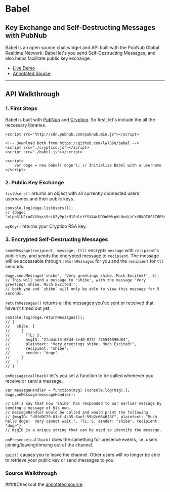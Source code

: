 # Babel

## Key Exchange and Self-Destructing Messages with PubNub

Babel is an open source chat widget and API built with the PubNub Global Realtime Network. Babel let's you send Self-Destructing Messages, and also helps facilitate public key exchange.

*  [Live Demo](http://larrywu.com/babel)
*  [Annotated Source](http://larrywu.com/babel/docs/annotated-source)
<!--Insert blog posts here as they are posted.-->

------

## API Walkthrough

### 1. First Steps
Babel is built with [PubNub](http://www.pubnub.com/) and [Cryptico](http://wwwtyro.github.io/cryptico/). So first, let's include the all the necessary libraries.

	<script src="http://cdn.pubnub.com/pubnub.min.js"></script>
	
	<!-- Download both from https://github.com/lw7360/babel -->
	<script src="./cryptico.js"></script> 
	<script src="./babel.js"></script>
	
	<script> 
	    var doge = new babel('doge'); // Initialize Babel with a username
	</script>
	
### 2. Public Key Exchange

`listUsers()` returns an object with all currently connected users' usernames and their public keys.
	
	console.log(doge.listUsers());
	// {doge: "olpbSlUEca0VVVqcs9ciUZyPplkM1FnlcYfSVA4rDDOnbWipWLNvd/zC+VDNDTOS376R5mpsxkw+/CFyDGiBxJKJSUWiXuibHJOc/3rVgChn/lyXobDfx5jHRpbSQ0/ARuiZyGBNEFqoYLVENNIkqx9lVtUZDYLUWhnjaNrEK4E="}
	
`myKey()` returns your Cryptico RSA key. 

### 3. Encrypted Self-Destructing Messages

`sendMessage(recipient, message, ttl)` encrypts `message` with `recipient`'s public key, and sends the encrypted message to `recipient`. The message will be accessable through `returnMessages` for you and the `recipient` for `ttl` seconds.

	doge.sendMessage('shibe', 'Very greetings shibe. Much Excited!', 5);
	// This will send a message to 'shibe', with the message 'Very greetings shibe. Much Excited!'. 
	// both you and `shibe` will only be able to view this message for 5 seconds.
	
`returnMessages()` returns all the messages you've sent or received that haven't timed out yet.

	console.log(doge.returnMessages());
	// {
	//   shibe: [
	//	   {
	//       TTL: 5,
	//       msgID: "2fa4abf3-08d4-4e40-873f-f35540590d04",
	//       plaintext: "Very greetings shibe. Much Excited!",
	//       recipient: "shibe",
	//       sender: "doge"
	//     }
	//   ]
	// }
	

`onMessage(callback)` let's you set a function to be called whenever you receive or send a message.

    var	messageHandler = function(msg) {console.log(msg);};
	doge.onMessage(messageHandler);
	
	// Let's say that now 'shibe' has responded to our earlier message by sending a message of his own.
	// messageHandler would be called and would print the following.
	// {msgID: "d8fd0f29-81cf-4c35-8aef-59b2c664628f", plaintext: "Much hello doge!  Very cannot wait.", TTL: 5, sender: "shibe", recipient: "doge"}
	// msgID is a unique string that can be used to identify the message.

`onPresence(callback)` does the samething for presence events, i.e. users joining/leaving/timeing out of the channel.

`quit()` causes you to leave the channel. Other users will no longer be able to retrieve your public key or send messages to you.

### Source Walkthrough

####Checkout the [annotated source](http://larrywu.com/babel/docs/annotated-source).

<!--#### Key Generation
First, we have to generate our 1024-bit RSA key. This step is pretty simple with the Cryptico JavaScript library.

	var RSAkey = cryptico.generateRSAKey(1024);
	var publicKey = cryptico.publicKeyString(RSAkey);

Then let's initialize our PubNub client.
	
	var pubnub = PUBNUB.init({
		publish_key : 'demo',
		subscribe_key : 'demo',
		uuid : userName,
		ssl : true
	});
	
`'demo'` can be replaced with your own PubNub `publish_key` and `subscribe_key`, which you can get with your free PubNub [account](http://www.pubnub.com/get-started/).

`userName` should be some unique string that other users will be able to identify you by. By setting `ssl` to `true`, PubNub will be using TLS while transport our data.

#### Key Sharing

Now that we've generated a Public Key and our PubNub client is prepared, we can share our Public Key with others through PubNub.

Let's subscribe to a PubNub channel.

	pubnub.subscribe({
		channel : 'babel',
		callback : function(m) {},
		state : {username : 'doge', publicKey : publicKey}
	});
	
Our channel name in this case is `babel`. `callback` has been set to do nothing, because for now we don't need to do anything when we receive a message. Our `state` has been set to an object containing our username and publicKey.

Now we can use PubNub's presence features to see the public keys of other users subscribed to the `babel` channel.

	pubnub.here_now({
		channel : 'babel',
		state : true,
		callback : function(m) {console.log(m)}
	});
	
`here_now` prints out a list of uuids along with their state. Here's an example of what it might print out.

	{
		occupancy: 1,
		uuids: [
	    	{‘doge’ : "Tknd+V5WrBOujZKHUCS2MYZKhwSUr6Wha...SqlHjVLvDOVmewRjHWC9a5SzQq5/YRhw+7E="}
		]
	}

### 3. Encrypted, Self-Destructing Messages

`babel.js` also has the capabilities to send encrypted, self-destructing messages. Messages are encrypted with 1024-bit RSA, which is performed by a slightly modified [cryptico.js](http://wwwtyro.github.io/cryptico/).
-->
